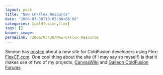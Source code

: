 ```yaml
---
layout: post
title: "New CF/Flex Resource"
date: "2006-03-30T10:03:00+06:00"
categories: [coldfusion,flex]
tags: []
banner_image: 
permalink: /2006/03/30/New-CFFlex-Resource
---
```


Simeon has <a href="http://www.simb.net/blog/index.cfm/2006/3/30/New-Flex-Resource-For-CF-Developers--FlexCFcom">posted</a> about a new site for ColdFusion developers using Flex: <a href="http://www.flexcf.com/CanvasWiki/index.cfm">FlexCF.com</a>. One cool thing about the site (if I may say so myself) is that it makes use of two of my projects, <a href="http://ray.camdenfamily.com/projects/canvas">CanvasWiki</a> and <a href="http://ray.camdenfamily.com/projects/galleon">Galleon ColdFusion Forums</a>.